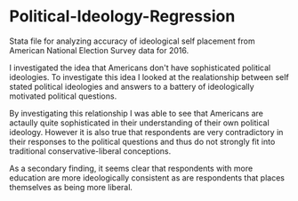 # Political-Ideology-Regression
Stata file for analyzing accuracy of ideological self placement from American National Election Survey data for 2016.

I investigated the idea that Americans don't have sophisticated political ideologies. To investigate this idea I looked at the realationship between self stated political ideologies and answers to a battery of ideologically motivated political questions.

By investigating this relationship I was able to see that Americans are actaully quite sophisticated in their understanding of their own political ideology. However it is also true that respondents are very contradictory in their responses to the political questions and thus do not strongly fit into traditional conservative-liberal conceptions.

As a secondary finding, it seems clear that respondents with more education are more ideologically consistent as are respondents that places themselves as being more liberal.
